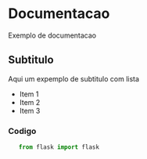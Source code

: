 # Documentacao

Exemplo de documentacao

## Subtitulo

Aqui um expemplo de subtitulo com lista

- Item 1
- Item 2
- Item 3

### Codigo

```python
   from flask import flask

